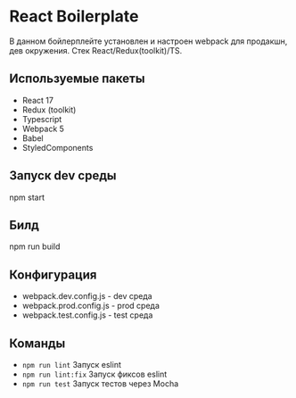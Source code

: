 # React Boilerplate 

В данном бойлерплейте установлен и настроен webpack для продакшн, дев окружения. Стек React/Redux(toolkit)/TS.

## Используемые пакеты

- React 17
- Redux (toolkit)
- Typescript 
- Webpack 5
- Babel  
- StyledComponents 

## Запуск dev среды 

npm start

## Билд

npm run build

## Конфигурация

- webpack.dev.config.js - dev среда
- webpack.prod.config.js - prod среда
- webpack.test.config.js - test среда

## Команды 

- `npm run lint` Запуск eslint 
- `npm run lint:fix` Запуск фиксов eslint 
- `npm run test` Запуск тестов через Mocha 
